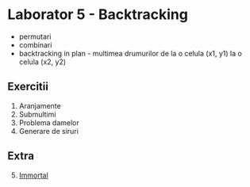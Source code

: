 # Laborator 5 - Backtracking
* permutari
* combinari
* backtracking in plan - multimea drumurilor de la o celula (x1, y1) la o celula (x2, y2)

## Exercitii
1. Aranjamente
2. Submultimi
3. Problema damelor
4. Generare de siruri

## **Extra**
5. [Immortal](https://www.infoarena.ro/problema/immortal)
